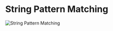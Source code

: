 # String Pattern Matching
![String Pattern Matching](https://media.giphy.com/media/Ff25qDCIr44U6X5WCd/giphy.gif)